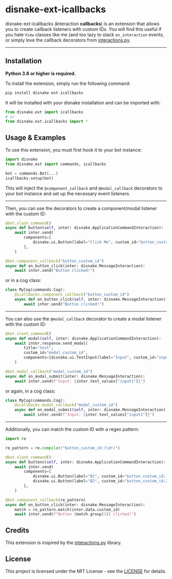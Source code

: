 # disnake-ext-icallbacks

disnake-ext-icallbacks (**i**nteraction **callbacks**) is an extension that allows you to create callback listeners with custom IDs. You will find this useful if you hate `View` classes like me (and too lazy to stack `on_interaction` events, or simply love the callback decorators from [interactions.py](https://github.com/interactions-py/interactions.py).

---

## Installation

**Python 3.8 or higher is required.**

To install the extension, simply run the following command:

```py
pip install disnake-ext-icallbacks
```

It will be installed with your disnake installation and can be imported with:

```py
from disnake.ext import icallbacks
# or
from disnake.ext.icallbacks import *
```

## Usage & Examples

To use this extension, you must first hook it to your bot instance:

```py
import disnake
from disnake.ext import commands, icallbacks

bot = commands.Bot(...)
icallbacks.setup(bot)
```

This will inject the `@component_callback` and `@modal_callback` decorators to your bot instance and set up the necessary event listeners.

---

Then, you can use the decorators to create a component/modal listener with the custom ID:

```py
@bot.slash_command()
async def button(self, inter: disnake.ApplicationCommandInteraction):
    await inter.send(
        components=[
            disnake.ui.Button(label="Click Me", custom_id="button_custom_id"),
        ],
    )

@bot.component_callback("button_custom_id")
async def on_button_click(inter: disnake.MessageInteraction):
    await inter.send("Button clicked!")
```

or in a cog class:

```py
class MyCog(commands.Cog):
    @icallbacks.component_callback("button_custom_id")
    async def on_button_click(self, inter: disnake.MessageInteraction):
        await inter.send("Button clicked!")
```

---

You can also use the `@modal_callback` decorator to create a modal listener with the custom ID:

```py
@bot.slash_command()
async def modal(self, inter: disnake.ApplicationCommandInteraction):
    await inter.response.send_modal(
        title="test",
        custom_id="modal_custom_id",
        components=[disnake.ui.TextInput(label="Input", custom_id="input1")]
    )

@bot.modal_callback("modal_custom_id")
async def on_modal_submit(inter: disnake.MessageInteraction):
    await inter.send(f"Input: {inter.text_values["input1"]}")
```

or again, in a cog class:

```py
class MyCog(commands.Cog):
    @icallbacks.modal_callback("modal_custom_id")
    async def on_modal_submit(self, inter: disnake.MessageInteraction):
        await inter.send(f"Input: {inter.text_values["input1"]}")
```

---

Additionally, you can match the custom ID with a regex pattern:

```py
import re

re_pattern = re.compile(r"button_custom_id:(\d+)")

@bot.slash_command()
async def buttons(self, inter: disnake.ApplicationCommandInteraction):
    await inter.send(
        components=[
            disnake.ui.Button(label="B1", custom_id="button_custom_id:1"),
            disnake.ui.Button(label="B2", custom_id="button_custom_id:2"),
        ],
    )

@bot.component_callback(re_pattern)
async def on_button_click(inter: disnake.MessageInteraction):
    match = re_pattern.match(inter.data.custom_id)
    await inter.send(f"Button {match.group(1)} clicked!")
```

## Credits

This extension is inspired by the [interactions.py](https://github.com/interactions-py/interactions.py) library.

## License

This project is licensed under the MIT License - see the [LICENSE](LICENSE) for details.
